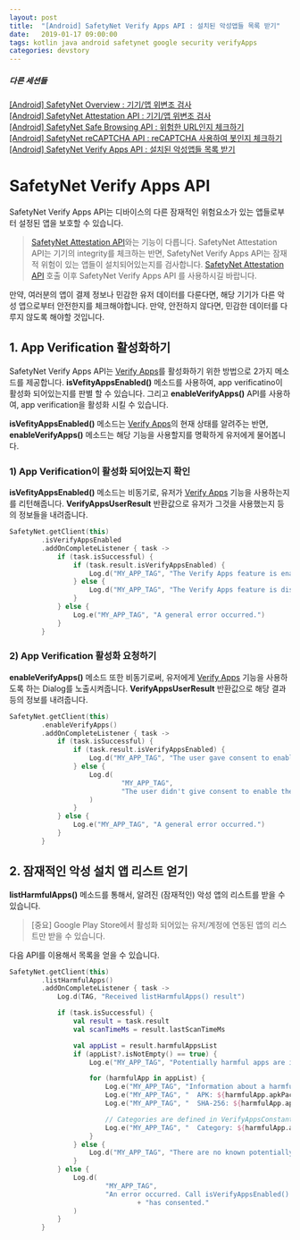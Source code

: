 ```yaml
---
layout: post
title:  "[Android] SafetyNet Verify Apps API : 설치된 악성앱들 목록 받기"
date:   2019-01-17 09:00:00
tags: kotlin java android safetynet google security verifyApps
categories: devstory
---
```


##### 다른 세션들
[[Android] SafetyNet Overview : 기기/앱 위변조 검사](/devstory/2019/01/17/Android-SsafetyNet-Overview/) <br/>
[[Android] SafetyNet Attestation API : 기기/앱 위변조 검사](/devstory/2019/01/17/Android-SsafetyNet-Attestation/) <br/>
[[Android] SafetyNet Safe Browsing API : 위험한 URL인지 체크하기](/devstory/2019/01/17/Android-SsafetyNet-SafeBrowsing/) <br/>
[[Android] SafetyNet reCAPTCHA API : reCAPTCHA 사용하여 봇인지 체크하기](/devstory/2019/01/17/Android-SsafetyNet-reCAPTCHA/)  <br/>
[[Android] SafetyNet Verify Apps API : 설치된 악성앱들 목록 받기](/devstory/2019/01/17/Android-SsafetyNet-VerifyApps/)


# SafetyNet Verify Apps API
SafetyNet Verify Apps API는 디바이스의 다른 잠재적인 위험요소가 있는 앱들로부터 설정된 앱을 보호할 수 있습니다.

> [SafetyNet Attestation API](https://developer.android.com/training/safetynet/attestation.html)와는 기능이 다릅니다. SafetyNet Attestation API는 기기의 integrity를 체크하는 반면, SafetyNet Verify Apps API는 잠재적 위험이 있는 앱들이 설치되어있는지를 검사합니다.
> [SafetyNet Attestation API](https://developer.android.com/training/safetynet/attestation.html) 호출 이후 SafetyNet Verify Apps API 를 사용하시길 바랍니다.



만약, 여러분의 앱이 결제 정보나 민감한 유저 데이터를 다룬다면, 해당 기기가 다른 악성 앱으로부터 안전한지를 체크해야합니다. 만약, 안전하지 않다면, 민감한 데이터를 다루지 않도록 해야할 것입니다.



## 1. App Verification 활성화하기
SafetyNet Verify Apps API는 [Verify Apps](https://support.google.com/accounts/answer/2812853)를 활성화하기 위한 방법으로 2가지 메소드를 제공합니다. **isVefityAppsEnabled()** 메소드를 사용하여, app verificatino이 활성화 되어있는지를 판별 할 수 있습니다. 그리고 **enableVerifyApps()** API를 사용하여, app verification을 활성화 시킬 수 있습니다.


**isVefityAppsEnabled()** 메소드는 [Verify Apps](https://support.google.com/accounts/answer/2812853)의 현재 상태를 알려주는 반면, **enableVerifyApps()** 메소드는 해당 기능을 사용할지를 명확하게 유저에게 물어봅니다.


### 1) App Verification이 활성화 되어있는지 확인
**isVefityAppsEnabled()** 메소드는 비동기로, 유저가 [Verify Apps](https://support.google.com/accounts/answer/2812853) 기능을 사용하는지를 리턴해줍니다. **VerifyAppsUserResult** 반환값으로 유저가 그것을 사용했는지 등의 정보들을 내려줍니다.

```kotlin
SafetyNet.getClient(this)
        .isVerifyAppsEnabled
        .addOnCompleteListener { task ->
            if (task.isSuccessful) {
                if (task.result.isVerifyAppsEnabled) {
                    Log.d("MY_APP_TAG", "The Verify Apps feature is enabled.")
                } else {
                    Log.d("MY_APP_TAG", "The Verify Apps feature is disabled.")
                }
            } else {
                Log.e("MY_APP_TAG", "A general error occurred.")
            }
        }
```



### 2) App Verification 활성화 요청하기
**enableVerifyApps()** 메소드 또한 비동기로써, 유저에게 [Verify Apps](https://support.google.com/accounts/answer/2812853) 기능을 사용하도록 하는 Dialog를 노출시켜줍니다. **VerifyAppsUserResult** 반환값으로 해당 결과 등의 정보를 내려줍니다.

```kotlin
SafetyNet.getClient(this)
        .enableVerifyApps()
        .addOnCompleteListener { task ->
            if (task.isSuccessful) {
                if (task.result.isVerifyAppsEnabled) {
                    Log.d("MY_APP_TAG", "The user gave consent to enable the Verify Apps feature.")
                } else {
                    Log.d(
                            "MY_APP_TAG",
                            "The user didn't give consent to enable the Verify Apps feature."
                    )
                }
            } else {
                Log.e("MY_APP_TAG", "A general error occurred.")
            }
        }


```

## 2. 잠재적인 악성 설치 앱 리스트 얻기
**listHarmfulApps()** 메소드를 통해서, 알려진 (잠재적인) 악성 앱의 리스트를 받을 수 있습니다. 

> [중요]
> Google Play Store에서 활성화 되어있는 유저/계정에 연동된 앱의 리스트만 받을 수 있습니다.
> 

다음 API를 이용해서 목록을 얻을 수 있습니다.

```kotlin
SafetyNet.getClient(this)
        .listHarmfulApps()
        .addOnCompleteListener { task ->
            Log.d(TAG, "Received listHarmfulApps() result")

            if (task.isSuccessful) {
                val result = task.result
                val scanTimeMs = result.lastScanTimeMs

                val appList = result.harmfulAppsList
                if (appList?.isNotEmpty() == true) {
                    Log.e("MY_APP_TAG", "Potentially harmful apps are installed!")

                    for (harmfulApp in appList) {
                        Log.e("MY_APP_TAG", "Information about a harmful app:")
                        Log.e("MY_APP_TAG", "  APK: ${harmfulApp.apkPackageName}")
                        Log.e("MY_APP_TAG", "  SHA-256: ${harmfulApp.apkSha256}")

                        // Categories are defined in VerifyAppsConstants.
                        Log.e("MY_APP_TAG", "  Category: ${harmfulApp.apkCategory}")
                    }
                } else {
                    Log.d("MY_APP_TAG", "There are no known potentially harmful apps installed.")
                }
            } else {
                Log.d(
                        "MY_APP_TAG",
                        "An error occurred. Call isVerifyAppsEnabled() to ensure that the user "
                                + "has consented."
                )
            }
        }
```